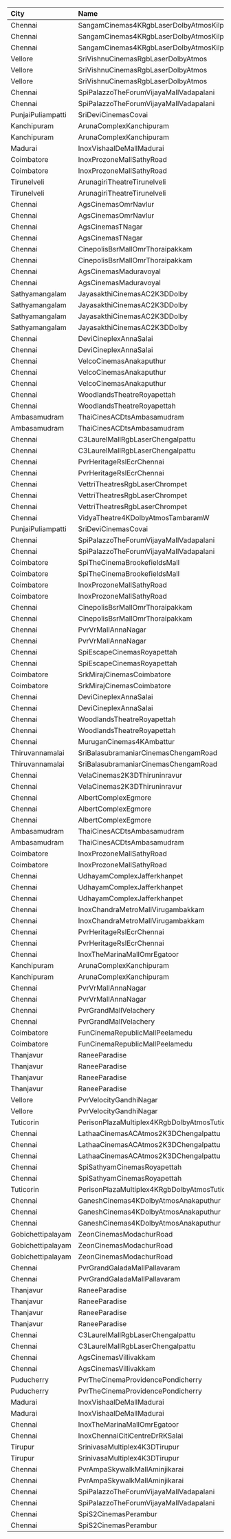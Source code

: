 | City              | Name                                          |  Time | Type            | Price | Capacity | Booked |
| :---------------- | :-------------------------------------------- | ----: | :-------------- | ----: | -------: | -----: |
| Chennai           | SangamCinemas4KRgbLaserDolbyAtmosKilpauk      | 08:30 | Executive       |  160₹ |      108 |    108 |
| Chennai           | SangamCinemas4KRgbLaserDolbyAtmosKilpauk      | 08:30 | Corporate       |  112₹ |       52 |     52 |
| Chennai           | SangamCinemas4KRgbLaserDolbyAtmosKilpauk      | 08:30 | Budget          |   60₹ |       22 |     22 |
| Vellore           | SriVishnuCinemasRgbLaserDolbyAtmos            | 09:00 | Box             |  130₹ |       18 |     18 |
| Vellore           | SriVishnuCinemasRgbLaserDolbyAtmos            | 09:00 | Couple          |  130₹ |       20 |      0 |
| Vellore           | SriVishnuCinemasRgbLaserDolbyAtmos            | 09:00 | Gold            |  110₹ |      247 |    133 |
| Chennai           | SpiPalazzoTheForumVijayaMallVadapalani        | 09:30 | Elite           |  191₹ |      115 |     23 |
| Chennai           | SpiPalazzoTheForumVijayaMallVadapalani        | 09:30 | Budget          |   60₹ |       13 |     10 |
| PunjaiPuliampatti | SriDeviCinemasCovai                           | 09:30 | FirstClass      |  100₹ |       67 |      0 |
| Kanchipuram       | ArunaComplexKanchipuram                       | 09:30 | Platinum        |  120₹ |       63 |     63 |
| Kanchipuram       | ArunaComplexKanchipuram                       | 09:30 | Diamond         |  120₹ |      206 |    206 |
| Madurai           | InoxVishaalDeMallMadurai                      | 09:40 | Club            |  178₹ |       57 |      0 |
| Coimbatore        | InoxProzoneMallSathyRoad                      | 10:00 | Club            |  153₹ |       79 |      0 |
| Coimbatore        | InoxProzoneMallSathyRoad                      | 10:00 | Executive       |   60₹ |       11 |      0 |
| Tirunelveli       | ArunagiriTheatreTirunelveli                   | 10:00 | ACBoxA          |  130₹ |       35 |      0 |
| Tirunelveli       | ArunagiriTheatreTirunelveli                   | 10:00 | FirstClassNonAC |  100₹ |      534 |    264 |
| Chennai           | AgsCinemasOmrNavlur                           | 10:10 | Pearl           |   60₹ |       41 |     20 |
| Chennai           | AgsCinemasOmrNavlur                           | 10:10 | Diamond         |  150₹ |      386 |    195 |
| Chennai           | AgsCinemasTNagar                              | 10:25 | Pearl           |   60₹ |       12 |      0 |
| Chennai           | AgsCinemasTNagar                              | 10:25 | Diamond         |  150₹ |       99 |      0 |
| Chennai           | CinepolisBsrMallOmrThoraipakkam               | 10:30 | Normal          |   60₹ |        8 |      2 |
| Chennai           | CinepolisBsrMallOmrThoraipakkam               | 10:30 | Executive       |  153₹ |       79 |      8 |
| Chennai           | AgsCinemasMaduravoyal                         | 10:40 | Pearl           |   60₹ |       18 |      0 |
| Chennai           | AgsCinemasMaduravoyal                         | 10:40 | Diamond         |  150₹ |      162 |      2 |
| Sathyamangalam    | JayasakthiCinemasAC2K3DDolby                  | 11:00 | PreminumGold    |  100₹ |        8 |      8 |
| Sathyamangalam    | JayasakthiCinemasAC2K3DDolby                  | 11:00 | PremiumPlatinum |  100₹ |        8 |      8 |
| Sathyamangalam    | JayasakthiCinemasAC2K3DDolby                  | 11:00 | FirstClass      |  100₹ |      277 |    132 |
| Sathyamangalam    | JayasakthiCinemasAC2K3DDolby                  | 11:00 | SecondClass     |   80₹ |       91 |     63 |
| Chennai           | DeviCineplexAnnaSalai                         | 11:00 | Quartz          |  153₹ |      242 |    125 |
| Chennai           | DeviCineplexAnnaSalai                         | 11:00 | Zircon          |   60₹ |       27 |     27 |
| Chennai           | VelcoCinemasAnakaputhur                       | 11:30 | Box             |  100₹ |       40 |     40 |
| Chennai           | VelcoCinemasAnakaputhur                       | 11:30 | FirstClass      |   80₹ |      272 |    133 |
| Chennai           | VelcoCinemasAnakaputhur                       | 11:30 | SecondClass     |   80₹ |      145 |    108 |
| Chennai           | WoodlandsTheatreRoyapettah                    | 11:30 | FirstClass      |  100₹ |      408 |    391 |
| Chennai           | WoodlandsTheatreRoyapettah                    | 11:30 | SecondClass     |   60₹ |       51 |     51 |
| Ambasamudram      | ThaiCinesACDtsAmbasamudram                    | 11:30 | BalconyNonAC    |   80₹ |      213 |      0 |
| Ambasamudram      | ThaiCinesACDtsAmbasamudram                    | 11:30 | ACClass         |  100₹ |      136 |      0 |
| Chennai           | C3LaurelMallRgbLaserChengalpattu              | 11:45 | Platinum        |  150₹ |      169 |     23 |
| Chennai           | C3LaurelMallRgbLaserChengalpattu              | 11:45 | Silver          |  150₹ |       54 |      0 |
| Chennai           | PvrHeritageRslEcrChennai                      | 11:50 | Classic         |   60₹ |       11 |     11 |
| Chennai           | PvrHeritageRslEcrChennai                      | 11:50 | Prime           |  191₹ |       98 |     61 |
| Chennai           | VettriTheatresRgbLaserChrompet                | 12:00 | Platinum        |  110₹ |       16 |     16 |
| Chennai           | VettriTheatresRgbLaserChrompet                | 12:00 | Gold            |  110₹ |      204 |     85 |
| Chennai           | VettriTheatresRgbLaserChrompet                | 12:00 | Silver          |  110₹ |      120 |     25 |
| Chennai           | VidyaTheatre4KDolbyAtmosTambaramW             | 12:00 | FirstClass      |  110₹ |      560 |    349 |
| PunjaiPuliampatti | SriDeviCinemasCovai                           | 12:30 | FirstClass      |  100₹ |       67 |      0 |
| Chennai           | SpiPalazzoTheForumVijayaMallVadapalani        | 12:35 | Elite           |  191₹ |      115 |     24 |
| Chennai           | SpiPalazzoTheForumVijayaMallVadapalani        | 12:35 | Budget          |   60₹ |       13 |     13 |
| Coimbatore        | SpiTheCinemaBrookefieldsMall                  | 12:35 | Elite           |  191₹ |       86 |     24 |
| Coimbatore        | SpiTheCinemaBrookefieldsMall                  | 12:35 | Budget          |   60₹ |       10 |      7 |
| Coimbatore        | InoxProzoneMallSathyRoad                      | 12:40 | Club            |  153₹ |       79 |      0 |
| Coimbatore        | InoxProzoneMallSathyRoad                      | 12:40 | Executive       |   60₹ |        8 |      0 |
| Chennai           | CinepolisBsrMallOmrThoraipakkam               | 12:45 | Normal          |   60₹ |       17 |     11 |
| Chennai           | CinepolisBsrMallOmrThoraipakkam               | 12:45 | Executive       |  153₹ |      151 |     75 |
| Chennai           | PvrVrMallAnnaNagar                            | 12:55 | Classic         |   60₹ |       17 |     17 |
| Chennai           | PvrVrMallAnnaNagar                            | 12:55 | Prime           |  191₹ |       70 |      7 |
| Chennai           | SpiEscapeCinemasRoyapettah                    | 13:10 | Elite           |  191₹ |       50 |     11 |
| Chennai           | SpiEscapeCinemasRoyapettah                    | 13:10 | Budget          |   60₹ |        5 |      5 |
| Coimbatore        | SrkMirajCinemasCoimbatore                     | 13:20 | Executive       |  191₹ |      190 |    102 |
| Coimbatore        | SrkMirajCinemasCoimbatore                     | 13:20 | Special         |   60₹ |       21 |     18 |
| Chennai           | DeviCineplexAnnaSalai                         | 13:30 | Quartz          |  153₹ |      242 |    124 |
| Chennai           | DeviCineplexAnnaSalai                         | 13:30 | Zircon          |   60₹ |       27 |     27 |
| Chennai           | WoodlandsTheatreRoyapettah                    | 13:30 | FirstClass      |  100₹ |      408 |    391 |
| Chennai           | WoodlandsTheatreRoyapettah                    | 13:30 | SecondClass     |   60₹ |       51 |     51 |
| Chennai           | MuruganCinemas4KAmbattur                      | 14:15 | Diamond         |  110₹ |       80 |      4 |
| Thiruvannamalai   | SriBalasubramaniarCinemasChengamRoad          | 14:15 | Executive       |  110₹ |       98 |     42 |
| Thiruvannamalai   | SriBalasubramaniarCinemasChengamRoad          | 14:15 | Economy         |   99₹ |       96 |     42 |
| Chennai           | VelaCinemas2K3DThiruninravur                  | 14:20 | Balcony         |  110₹ |       23 |     17 |
| Chennai           | VelaCinemas2K3DThiruninravur                  | 14:20 | FirstClass      |  100₹ |      155 |    110 |
| Chennai           | AlbertComplexEgmore                           | 15:00 | FirstClass      |   95₹ |      158 |    102 |
| Chennai           | AlbertComplexEgmore                           | 15:00 | SecondClass     |   75₹ |       84 |     63 |
| Chennai           | AlbertComplexEgmore                           | 15:00 | ThirdClass      |   50₹ |       28 |     15 |
| Ambasamudram      | ThaiCinesACDtsAmbasamudram                    | 15:00 | BalconyNonAC    |   80₹ |      213 |      0 |
| Ambasamudram      | ThaiCinesACDtsAmbasamudram                    | 15:00 | ACClass         |  100₹ |      136 |      0 |
| Coimbatore        | InoxProzoneMallSathyRoad                      | 15:15 | Club            |  153₹ |       64 |      0 |
| Coimbatore        | InoxProzoneMallSathyRoad                      | 15:15 | Executive       |   60₹ |        4 |      0 |
| Chennai           | UdhayamComplexJafferkhanpet                   | 15:15 | FirstClass      |  112₹ |       70 |     35 |
| Chennai           | UdhayamComplexJafferkhanpet                   | 15:15 | SecondClass     |  105₹ |      394 |    192 |
| Chennai           | UdhayamComplexJafferkhanpet                   | 15:15 | ThirdClass      |   50₹ |       51 |     26 |
| Chennai           | InoxChandraMetroMallVirugambakkam             | 15:25 | Premiere        |   60₹ |        6 |      0 |
| Chennai           | InoxChandraMetroMallVirugambakkam             | 15:25 | Silver          |  153₹ |       65 |      0 |
| Chennai           | PvrHeritageRslEcrChennai                      | 15:30 | Classic         |   60₹ |       11 |     11 |
| Chennai           | PvrHeritageRslEcrChennai                      | 15:30 | Prime           |  191₹ |       99 |     54 |
| Chennai           | InoxTheMarinaMallOmrEgatoor                   | 15:30 | Club            |  153₹ |       83 |      0 |
| Kanchipuram       | ArunaComplexKanchipuram                       | 15:30 | Platinum        |  120₹ |       63 |     63 |
| Kanchipuram       | ArunaComplexKanchipuram                       | 15:30 | Diamond         |  120₹ |      206 |    206 |
| Chennai           | PvrVrMallAnnaNagar                            | 15:35 | Classic         |   60₹ |       17 |     16 |
| Chennai           | PvrVrMallAnnaNagar                            | 15:35 | Prime           |  191₹ |       70 |     37 |
| Chennai           | PvrGrandMallVelachery                         | 15:35 | Classic         |   60₹ |       21 |     21 |
| Chennai           | PvrGrandMallVelachery                         | 15:35 | Prime           |  191₹ |      107 |     42 |
| Coimbatore        | FunCinemaRepublicMallPeelamedu                | 16:00 | Normal          |   60₹ |       19 |     16 |
| Coimbatore        | FunCinemaRepublicMallPeelamedu                | 16:00 | Executive       |  153₹ |      162 |    112 |
| Thanjavur         | RaneeParadise                                 | 16:00 | Platinum1       |  120₹ |      143 |    143 |
| Thanjavur         | RaneeParadise                                 | 16:00 | Platinum2       |  120₹ |      206 |    116 |
| Thanjavur         | RaneeParadise                                 | 16:00 | Diamound        |  120₹ |      246 |    246 |
| Thanjavur         | RaneeParadise                                 | 16:00 | Silver          |  120₹ |       70 |     70 |
| Vellore           | PvrVelocityGandhiNagar                        | 16:25 | Classic         |   60₹ |        8 |      8 |
| Vellore           | PvrVelocityGandhiNagar                        | 16:25 | Prime           |  153₹ |       83 |     42 |
| Tuticorin         | PerisonPlazaMultiplex4KRgbDolbyAtmosTuticorin | 16:30 | Premium         |  150₹ |      211 |     15 |
| Chennai           | LathaaCinemasACAtmos2K3DChengalpattu          | 16:30 | Boxa            |  150₹ |       45 |     45 |
| Chennai           | LathaaCinemasACAtmos2K3DChengalpattu          | 16:30 | Boxb            |  150₹ |       15 |     15 |
| Chennai           | LathaaCinemasACAtmos2K3DChengalpattu          | 16:30 | First           |  120₹ |      381 |    272 |
| Chennai           | SpiSathyamCinemasRoyapettah                   | 16:40 | Elite           |  191₹ |      122 |     62 |
| Chennai           | SpiSathyamCinemasRoyapettah                   | 16:40 | Budget          |   60₹ |       14 |      2 |
| Tuticorin         | PerisonPlazaMultiplex4KRgbDolbyAtmosTuticorin | 16:40 | Premium         |  150₹ |      211 |     25 |
| Chennai           | GaneshCinemas4KDolbyAtmosAnakaputhur          | 17:00 | Box             |  110₹ |       24 |      9 |
| Chennai           | GaneshCinemas4KDolbyAtmosAnakaputhur          | 17:00 | Gold            |  110₹ |       82 |     40 |
| Chennai           | GaneshCinemas4KDolbyAtmosAnakaputhur          | 17:00 | Silver          |  110₹ |      174 |    140 |
| Gobichettipalayam | ZeonCinemasModachurRoad                       | 17:05 | Platinum        |  150₹ |       10 |      0 |
| Gobichettipalayam | ZeonCinemasModachurRoad                       | 17:05 | Gold            |  110₹ |      140 |     13 |
| Gobichettipalayam | ZeonCinemasModachurRoad                       | 17:05 | Silver          |   80₹ |       19 |      0 |
| Chennai           | PvrGrandGaladaMallPallavaram                  | 18:05 | Classic         |   60₹ |       14 |     14 |
| Chennai           | PvrGrandGaladaMallPallavaram                  | 18:05 | Prime           |  191₹ |       76 |     42 |
| Thanjavur         | RaneeParadise                                 | 18:30 | Platinum1       |  120₹ |      143 |    143 |
| Thanjavur         | RaneeParadise                                 | 18:30 | Platinum2       |  120₹ |      206 |    107 |
| Thanjavur         | RaneeParadise                                 | 18:30 | Diamound        |  120₹ |      246 |    246 |
| Thanjavur         | RaneeParadise                                 | 18:30 | Silver          |  120₹ |       70 |     70 |
| Chennai           | C3LaurelMallRgbLaserChengalpattu              | 18:45 | Platinum        |  150₹ |      169 |     23 |
| Chennai           | C3LaurelMallRgbLaserChengalpattu              | 18:45 | Silver          |  150₹ |       54 |      0 |
| Chennai           | AgsCinemasVillivakkam                         | 19:00 | Pearl           |   60₹ |       10 |      0 |
| Chennai           | AgsCinemasVillivakkam                         | 19:00 | Diamond         |  150₹ |       87 |      0 |
| Puducherry        | PvrTheCinemaProvidencePondicherry             | 19:00 | Elite           |  150₹ |       86 |     26 |
| Puducherry        | PvrTheCinemaProvidencePondicherry             | 19:00 | Premium         |  110₹ |       29 |      2 |
| Madurai           | InoxVishaalDeMallMadurai                      | 19:00 | Club            |  178₹ |       57 |      0 |
| Madurai           | InoxVishaalDeMallMadurai                      | 19:00 | Executive       |   60₹ |        5 |      0 |
| Chennai           | InoxTheMarinaMallOmrEgatoor                   | 19:00 | Club            |  153₹ |       40 |      0 |
| Chennai           | InoxChennaiCitiCentreDrRKSalai                | 19:00 | Club            |  153₹ |       74 |      0 |
| Tirupur           | SrinivasaMultiplex4K3DTirupur                 | 19:00 | Balcony         |  110₹ |      142 |     71 |
| Tirupur           | SrinivasaMultiplex4K3DTirupur                 | 19:00 | FirstClass      |  100₹ |      155 |     77 |
| Chennai           | PvrAmpaSkywalkMallAminjikarai                 | 19:20 | Classic         |   60₹ |       16 |     16 |
| Chennai           | PvrAmpaSkywalkMallAminjikarai                 | 19:20 | Prime           |  191₹ |       89 |      4 |
| Chennai           | SpiPalazzoTheForumVijayaMallVadapalani        | 19:20 | Elite           |  191₹ |      115 |     59 |
| Chennai           | SpiPalazzoTheForumVijayaMallVadapalani        | 19:20 | Budget          |   60₹ |       13 |     13 |
| Chennai           | SpiS2CinemasPerambur                          | 19:25 | Elite           |  191₹ |      132 |      9 |
| Chennai           | SpiS2CinemasPerambur                          | 19:25 | Budget          |   60₹ |       15 |      7 |
